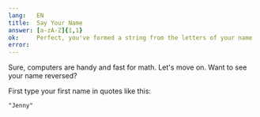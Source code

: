 ```yaml
---
lang:   EN
title:  Say Your Name
answer: [a-zA-Z]{1,1}
ok:     Perfect, you've formed a string from the letters of your name
error:  
---
```


Sure, computers are handy and fast for math. Let's move on. Want to see your name reversed?

First type your first name in quotes like this:

    "Jenny"
